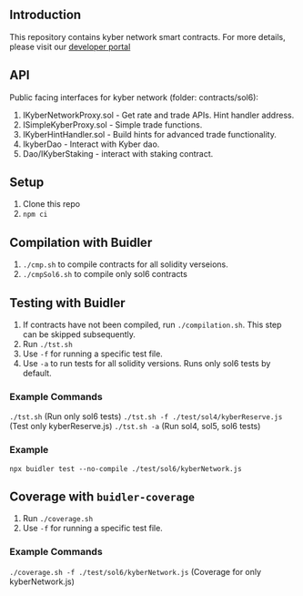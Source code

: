 ## Introduction
This repository contains kyber network smart contracts.
For more details, please visit our [developer portal](https://developer.kyber.network/)

## API
Public facing interfaces for kyber network (folder: contracts/sol6):
1. IKyberNetworkProxy.sol - Get rate and trade APIs. Hint handler address.
2. ISimpleKyberProxy.sol - Simple trade functions.
3. IKyberHintHandler.sol - Build hints for advanced trade functionality.
4. IkyberDao - Interact with Kyber dao.
5. Dao/IKyberStaking - interact with staking contract.

## Setup
1. Clone this repo
2. `npm ci`

## Compilation with Buidler
1. `./cmp.sh` to compile contracts for all solidity verseions.
2. `./cmpSol6.sh` to compile only sol6 contracts

## Testing with Buidler
1. If contracts have not been compiled, run `./compilation.sh`. This step can be skipped subsequently.
2. Run `./tst.sh`
3. Use `-f` for running a specific test file.
5. Use `-a` to run tests for all solidity versions. Runs only sol6 tests by default.

### Example Commands
`./tst.sh` (Run only sol6 tests)
`./tst.sh -f ./test/sol4/kyberReserve.js` (Test only kyberReserve.js)
`./tst.sh -a` (Run sol4, sol5, sol6 tests)

### Example
`npx buidler test --no-compile ./test/sol6/kyberNetwork.js`

## Coverage with `buidler-coverage`
1. Run `./coverage.sh`
2. Use `-f` for running a specific test file.

### Example Commands
`./coverage.sh -f ./test/sol6/kyberNetwork.js` (Coverage for only kyberNetwork.js)